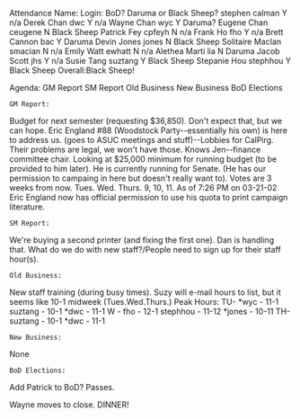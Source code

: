 Attendance
Name:			Login:			BoD?		Daruma or Black Sheep?
stephen			calman			Y		n/a
Derek Chan		dwc			Y		n/a
Wayne Chan		wyc			Y		Daruma?
Eugene Chan		ceugene			N		Black Sheep
Patrick Fey		cpfeyh			N		n/a
Frank Ho		fho			Y		n/a
Brett Cannon		bac			Y		Daruma
Devin Jones		jones			N		Black Sheep
Solitaire MacIan	smacian			N		n/a
Emily Watt		ewhatt			N		n/a
Alethea Marti		lia			N		Daruma
Jacob Scott		jhs			Y		n/a
Susie Tang		suztang			Y		Black Sheep
Stepanie Hou		stephhou		Y		Black Sheep
							Overall:Black Sheep!


Agenda:
GM Report
SM Report
Old Business
New Business
BoD Elections


	GM Report:
Budget for next semester (requesting $36,850).  Don't expect that, but we can hope.
Eric England #88 (Woodstock Party--essentially his own) is here to address us.  (goes to ASUC meetings and stuff)--Lobbies for CalPirg.  Their problems are legal, we won't have those.
	Knows Jen--finance committee chair.  Looking at $25,000 minimum for running budget (to be provided to him later).
	He is currently running for Senate.  (He has our permission to campaing in here but doesn't really want to).
	Votes are 3 weeks from now.  Tues. Wed. Thurs. 9, 10, 11.
		As of 7:26 PM on 03-21-02 Eric England now has official permission to use his quota to print campaign literature.


	SM Report:
We're buying a second printer (and fixing the first one).  Dan is handling that.
What do we do with new staff?/People need to sign up for their staff hour(s).


	Old Business:
New staff training (during busy times).  Suzy will e-mail hours to list, but it seems like 10-1 midweek (Tues.Wed.Thurs.)
		Peak Hours:
			TU- *wyc - 11-1		suztang - 10-1		*dwc - 11-1
			W - fho - 12-1		stephhou - 11-12	*jones - 10-11
			TH-suztang - 10-1	*dwc - 11-1



	New Business:
None

	BoD Elections:
Add Patrick to BoD? Passes.


Wayne moves to close.
	DINNER!
